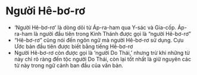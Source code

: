 # Người Hê-bơ-rơ

- ‘Người Hê-bơ-rơ’ là dòng dõi từ Áp-ra-ham qua Y-sác và Gia-cốp.  Áp-ra-ham là người đầu tiên trong Kinh Thánh được gọi là “người Hê-bơ-rơ”
- “Hê-bơ-rơ” cũng nói đến ngôn ngữ mà người Hê-bơ-rơ sử dụng.  Cựu Ước bản đầu tiên được biết bằng tiếng Hê-bơ-rơ
- Người Hê-bơ-rơ còn được gọi là ‘người Do Thái,’ nhưng trừ khi những từ này chỉ rõ ràng đến tộc người Do Thái, còn lại tốt nhất là giữ nguyên các từ này trong ngữ cảnh ban đầu của văn bản.

